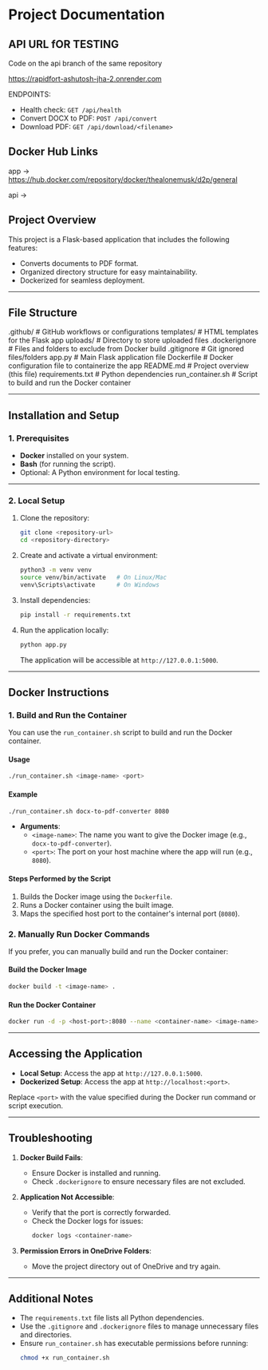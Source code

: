 # Project Documentation

## API URL fOR TESTING

Code on the api branch of the same repository

https://rapidfort-ashutosh-jha-2.onrender.com

ENDPOINTS:

* Health check: `GET /api/health`
* Convert DOCX to PDF: `POST /api/convert`
* Download PDF: `GET /api/download/<filename>`

## Docker Hub Links

app -> https://hub.docker.com/repository/docker/thealonemusk/d2p/general

api ->

## Project Overview

This project is a Flask-based application that includes the following features:

- Converts documents to PDF format.
- Organized directory structure for easy maintainability.
- Dockerized for seamless deployment.

---

## File Structure

.github/                # GitHub workflows or configurations
templates/              # HTML templates for the Flask app
uploads/                # Directory to store uploaded files
.dockerignore           # Files and folders to exclude from Docker build
.gitignore              # Git ignored files/folders
app.py                  # Main Flask application file
Dockerfile              # Docker configuration file to containerize the app
README.md               # Project overview (this file)
requirements.txt        # Python dependencies
run_container.sh        # Script to build and run the Docker container

---

## Installation and Setup

### 1. Prerequisites

- **Docker** installed on your system.
- **Bash** (for running the script).
- Optional: A Python environment for local testing.

---

### 2. Local Setup

1. Clone the repository:

   ```bash
   git clone <repository-url>
   cd <repository-directory>
   ```
2. Create and activate a virtual environment:

   ```bash
   python3 -m venv venv
   source venv/bin/activate   # On Linux/Mac
   venv\Scripts\activate      # On Windows
   ```
3. Install dependencies:

   ```bash
   pip install -r requirements.txt
   ```
4. Run the application locally:

   ```bash
   python app.py
   ```

   The application will be accessible at `http://127.0.0.1:5000`.

---

## Docker Instructions

### 1. Build and Run the Container

You can use the `run_container.sh` script to build and run the Docker container.

#### Usage

```bash
./run_container.sh <image-name> <port>
```

#### Example

```bash
./run_container.sh docx-to-pdf-converter 8080
```

- **Arguments**:
  - `<image-name>`: The name you want to give the Docker image (e.g., `docx-to-pdf-converter`).
  - `<port>`: The port on your host machine where the app will run (e.g., `8080`).

#### Steps Performed by the Script

1. Builds the Docker image using the `Dockerfile`.
2. Runs a Docker container using the built image.
3. Maps the specified host port to the container's internal port (`8080`).

### 2. Manually Run Docker Commands

If you prefer, you can manually build and run the Docker container:

#### Build the Docker Image

```bash
docker build -t <image-name> .
```

#### Run the Docker Container

```bash
docker run -d -p <host-port>:8080 --name <container-name> <image-name>
```

---

## Accessing the Application

- **Local Setup**: Access the app at `http://127.0.0.1:5000`.
- **Dockerized Setup**: Access the app at `http://localhost:<port>`.

Replace `<port>` with the value specified during the Docker run command or script execution.

---

## Troubleshooting

1. **Docker Build Fails**:

   - Ensure Docker is installed and running.
   - Check `.dockerignore` to ensure necessary files are not excluded.
2. **Application Not Accessible**:

   - Verify that the port is correctly forwarded.
   - Check the Docker logs for issues:
     ```bash
     docker logs <container-name>
     ```
3. **Permission Errors in OneDrive Folders**:

   - Move the project directory out of OneDrive and try again.

---

## Additional Notes

- The `requirements.txt` file lists all Python dependencies.
- Use the `.gitignore` and `.dockerignore` files to manage unnecessary files and directories.
- Ensure `run_container.sh` has executable permissions before running:
  ```bash
  chmod +x run_container.sh
  ```
